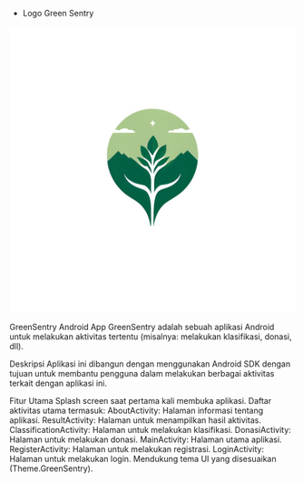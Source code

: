 - Logo Green Sentry

![Img 1](md/GreenSentry/app/src/main/res/drawable/logo_greensentry.jpg)

GreenSentry Android App
GreenSentry adalah sebuah aplikasi Android untuk melakukan aktivitas tertentu (misalnya: melakukan klasifikasi, donasi, dll).

Deskripsi
Aplikasi ini dibangun dengan menggunakan Android SDK dengan tujuan untuk membantu pengguna dalam melakukan berbagai aktivitas terkait dengan aplikasi ini.

Fitur Utama
Splash screen saat pertama kali membuka aplikasi.
Daftar aktivitas utama termasuk:
AboutActivity: Halaman informasi tentang aplikasi.
ResultActivity: Halaman untuk menampilkan hasil aktivitas.
ClassificationActivity: Halaman untuk melakukan klasifikasi.
DonasiActivity: Halaman untuk melakukan donasi.
MainActivity: Halaman utama aplikasi.
RegisterActivity: Halaman untuk melakukan registrasi.
LoginActivity: Halaman untuk melakukan login.
Mendukung tema UI yang disesuaikan (Theme.GreenSentry).
